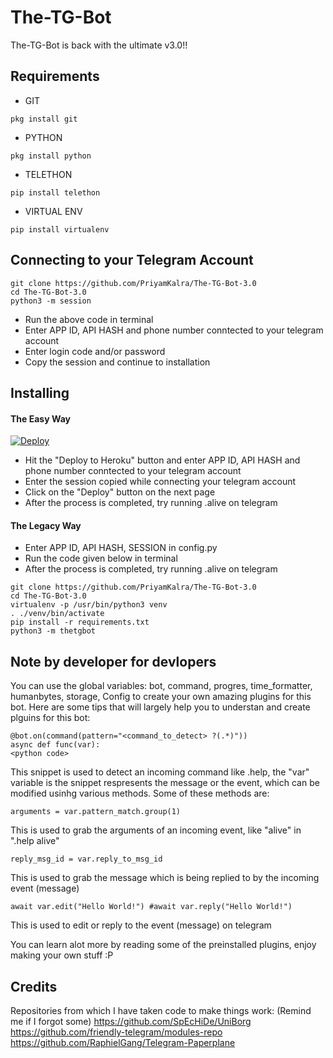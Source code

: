 # The-TG-Bot

The-TG-Bot is back with the ultimate v3.0!!

## Requirements
* GIT
```
pkg install git
```
* PYTHON
```
pkg install python
```
* TELETHON
```
pip install telethon
```
* VIRTUAL ENV
```
pip install virtualenv
```

## Connecting to your Telegram Account
```
git clone https://github.com/PriyamKalra/The-TG-Bot-3.0
cd The-TG-Bot-3.0
python3 -m session
```
* Run the above code in terminal
* Enter APP ID, API HASH and phone number conntected to your telegram account
* Enter login code and/or password
* Copy the session and continue to installation

## Installing

#### The Easy Way
[![Deploy](https://www.herokucdn.com/deploy/button.svg)](https://heroku.com/deploy)

* Hit the "Deploy to Heroku" button and enter APP ID, API HASH and phone number conntected to your telegram account
* Enter the session copied while connecting your telegram account
* Click on the "Deploy" button on the next page
* After the process is completed, try running .alive on telegram

#### The Legacy Way
* Enter APP ID, API HASH, SESSION in config.py
* Run the code given below in terminal
* After the process is completed, try running .alive on telegram

```
git clone https://github.com/PriyamKalra/The-TG-Bot-3.0
cd The-TG-Bot-3.0
virtualenv -p /usr/bin/python3 venv
. ./venv/bin/activate
pip install -r requirements.txt
python3 -m thetgbot
```

## Note by developer for devlopers
You can use the global variables: bot, command, progres, time_formatter, humanbytes, storage, Config to create your own amazing plugins for this bot.
Here are some tips that will largely help you to understan and create plguins for this bot:

```
@bot.on(command(pattern="<command_to_detect> ?(.*)"))
async def func(var):
<python code>
```
This snippet is used to detect an incoming command like .help, the "var" variable is the snippet respresents the message or the event, which can be modified usinhg various methods. Some of these methods are:

```
arguments = var.pattern_match.group(1)
```
This is used to grab the arguments of an incoming event, like "alive" in ".help alive"

```
reply_msg_id = var.reply_to_msg_id
```
This is used to grab the message which is being replied to by the incoming event (message)

```
await var.edit("Hello World!") #await var.reply("Hello World!")
```
This is used to edit or reply to the event (message) on telegram

You can learn alot more by reading some of the preinstalled plugins, enjoy making your own stuff :P


## Credits
Repositories from which I have taken code to make things work:
(Remind me if I forgot some) 
https://github.com/SpEcHiDe/UniBorg
https://github.com/friendly-telegram/modules-repo
https://github.com/RaphielGang/Telegram-Paperplane